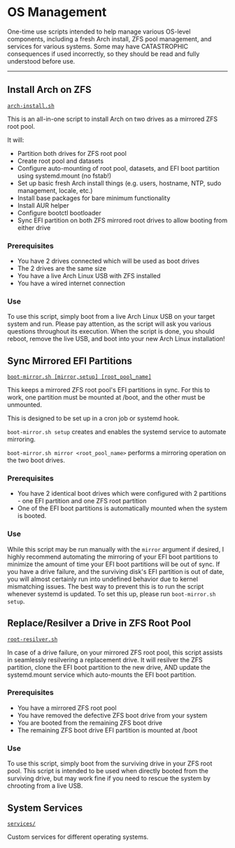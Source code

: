 # OS Management

One-time use scripts intended to help manage various OS-level components, including a fresh Arch install, ZFS pool management, and services for various systems.
Some may have CATASTROPHIC consequences if used incorrectly, so they should be read and fully understood before use.

---

## Install Arch on ZFS
[`arch-install.sh`](arch-install.sh)

This is an all-in-one script to install Arch on two drives as a mirrored ZFS root pool.

It will:
- Partition both drives for ZFS root pool
- Create root pool and datasets
- Configure auto-mounting of root pool, datasets, and EFI boot partition using systemd.mount (no fstab!)
- Set up basic fresh Arch install things (e.g. users, hostname, NTP, sudo management, locale, etc.)
- Install base packages for bare minimum functionality
- Install AUR helper
- Configure bootctl bootloader
- Sync EFI partition on both ZFS mirrored root drives to allow booting from either drive

### Prerequisites
- You have 2 drives connected which will be used as boot drives
- The 2 drives are the same size
- You have a live Arch Linux USB with ZFS installed
- You have a wired internet connection

### Use
To use this script, simply boot from a live Arch Linux USB on your target system and run.
Please pay attention, as the script will ask you various questions throughout its execution.
When the script is done, you should reboot, remove the live USB, and boot into your new Arch Linux installation!




## Sync Mirrored EFI Partitions
[`boot-mirror.sh [mirror,setup] [root_pool_name]`](boot-mirror.sh)

This keeps a mirrored ZFS root pool's EFI partitions in sync.
For this to work, one partition must be mounted at /boot, and the other must be unmounted.

This is designed to be set up in a cron job or systemd hook.

`boot-mirror.sh setup` creates and enables the systemd service to automate mirroring.

`boot-mirror.sh mirror <root_pool_name>` performs a mirroring operation on the two boot drives.

### Prerequisites
- You have 2 identical boot drives which were configured with 2 partitions - one EFI partition and one ZFS root partition
- One of the EFI boot partitions is automatically mounted when the system is booted.

### Use
While this script may be run manually with the `mirror` argument if desired,
I highly recommend automating the mirroring of your EFI boot partitions to minimize the amount of time your EFI boot partitions will be out of sync.
If you have a drive failure, and the surviving disk's EFI partition is out of date, you will almost certainly run into undefined behavior due to kernel mismatching issues.
The best way to prevent this is to run the script whenever systemd is updated.
To set this up, please run `boot-mirror.sh setup`.




## Replace/Resilver a Drive in ZFS Root Pool
[`root-resilver.sh`](root-resilver.sh)

In case of a drive failure, on your mirrored ZFS root pool, this script assists in seamlessly resilvering a replacement drive.
It will resilver the ZFS partition, clone the EFI boot partition to the new drive, AND update the systemd.mount service which auto-mounts the EFI boot partition.

### Prerequisites
- You have a mirrored ZFS root pool
- You have removed the defective ZFS boot drive from your system
- You are booted from the remaining ZFS boot drive
- The remaining ZFS boot drive EFI partition is mounted at /boot

### Use
To use this script, simply boot from the surviving drive in your ZFS root pool.
This script is intended to be used when directly booted from the surviving drive, but may work fine if you need to rescue the system by chrooting from a live USB.




## System Services
[`services/`](services/)

Custom services for different operating systems.

